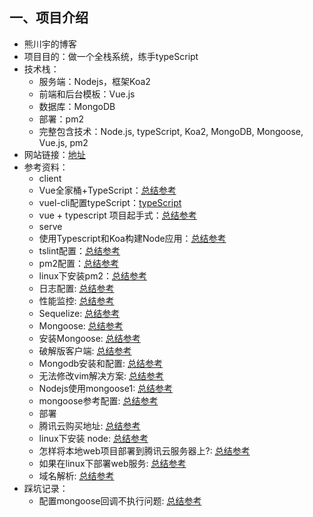 ## 一、项目介绍
- 熊川宇的博客
- 项目目的：做一个全栈系统，练手typeScript
- 技术栈：
    - 服务端：Nodejs，框架Koa2
    - 前端和后台模板：Vue.js
    - 数据库：MongoDB
    - 部署：pm2
    - 完整包含技术：Node.js, typeScript, Koa2, MongoDB, Mongoose, Vue.js, pm2
- 网站链接：<a href="http://lovebhs.xyz/guide">地址</a>
- 参考资料：
    - client
    - Vue全家桶+TypeScript：<a href="https://www.jianshu.com/p/6c064270691f">总结参考</a>
    - vuel-cli配置typeScript：<a href="https://github.com/vuejs/vue-cli/tree/dev/packages/%40vue/cli-plugin-typescript">typeScript</a>
    - vue + typescript 项目起手式：<a href="https://segmentfault.com/a/1190000011744210?utm_source=tag-newest">总结参考</a>
    - serve
    - 使用Typescript和Koa构建Node应用：<a href="https://www.jianshu.com/p/1a91f36e5153">总结参考</a>
    - tslint配置：<a href="https://mssn.midea.com/ask/?/article/244">总结参考</a>
    - pm2配置：<a href="https://www.jianshu.com/p/70ced477e5bd">总结参考</a>
    - linux下安装pm2：<a href="https://my.oschina.net/u/2252639/blog/1798667">总结参考</a>
    - 日志配置: <a href="https://github.com/log4js-node/log4js-node">总结参考</a>
    - 性能监控: <a href="https://www.cnblogs.com/fundebug/p/8633211.html">总结参考</a>
    - Sequelize: <a href="https://www.jianshu.com/p/c148a3e9e39b">总结参考</a>
    - Mongoose: <a href="https://www.jianshu.com/p/c148a3e9e39b">总结参考</a>
    - 安装Mongoose: <a href="https://www.runoob.com/mongodb/mongodb-osx-install.html">总结参考</a>
    - 破解版客户端: <a href="https://xclient.info/s/navicat-for-mongodb.html">总结参考</a>
    - Mongodb安装和配置: <a href="https://www.jianshu.com/p/f905a9a7fa1f">总结参考</a>
    - 无法修改vim解决方案: <a href="https://www.jianshu.com/p/fd02aed430fd">总结参考</a>
    - Nodejs使用mongoose1: <a href="https://segmentfault.com/a/1190000008245062">总结参考</a>
    - mongoose参考配置: <a href="https://www.jianshu.com/p/210d3f55af17">总结参考</a>
    - 部署
    - 腾讯云购买地址: <a href="https://cloud.tencent.com/act/seckill?from=11091">总结参考</a>
    - linux下安装 node: <a href="https://www.jianshu.com/p/8cdbe4f4b533">总结参考</a>
    - 怎样将本地web项目部署到腾讯云服务器上?: <a href="https://www.jianshu.com/p/910eda312de7">总结参考</a>
    - 如果在linux下部署web服务: <a href="https://blog.csdn.net/zhydream77/article/details/79683912">总结参考</a>
    - 域名解析: <a href="https://jingyan.baidu.com/article/0bc808fc2c6a851bd485b92a.html">总结参考</a>
- 踩坑记录：
    - 配置mongoose回调不执行问题: <a href="https://blog.csdn.net/moumaobuchiyu/article/details/54884916">总结参考</a>
    

